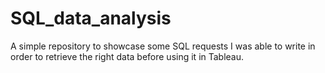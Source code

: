 # SQL_data_analysis
A simple repository to showcase some SQL requests I was able to write in order to retrieve the right data before using it in Tableau.
